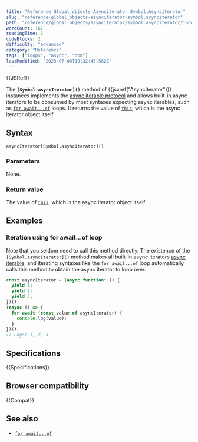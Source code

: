 ```yaml
---
title: "Reference Global_objects Asynciterator Symbol.Asynciterator"
slug: "reference-global_objects-asynciterator-symbol.asynciterator"
path: "reference/global_objects/asynciterator/symbol.asynciterator/index.md"
wordCount: 167
readingTime: 1
codeBlocks: 2
difficulty: "advanced"
category: "Reference"
tags: ["loops", "async", "dom"]
lastModified: "2025-07-06T19:32:45.562Z"
---
```



{{JSRef}}

The **`[Symbol.asyncIterator]()`** method of {{jsxref("AsyncIterator")}} instances implements the [async iterable protocol](/en-US/docs/Web/JavaScript/Reference/Iteration_protocols#the_async_iterator_and_async_iterable_protocols) and allows built-in async iterators to be consumed by most syntaxes expecting async iterables, such as [`for await...of`](/en-US/docs/Web/JavaScript/Reference/Statements/for-await...of) loops. It returns the value of [`this`](/en-US/docs/Web/JavaScript/Reference/Operators/this), which is the async iterator object itself.

## Syntax

```js-nolint
asyncIterator[Symbol.asyncIterator]()
```

### Parameters

None.

### Return value

The value of [`this`](/en-US/docs/Web/JavaScript/Reference/Operators/this), which is the async iterator object itself.

## Examples

### Iteration using for await...of loop

Note that you seldom need to call this method directly. The existence of the `[Symbol.asyncIterator]()` method makes all built-in async iterators [async iterable](/en-US/docs/Web/JavaScript/Reference/Iteration_protocols#the_async_iterator_and_async_iterable_protocols), and iterating syntaxes like the `for await...of` loop automatically calls this method to obtain the async iterator to loop over.

```js
const asyncIterator = (async function* () {
  yield 1;
  yield 2;
  yield 3;
})();
(async () => {
  for await (const value of asyncIterator) {
    console.log(value);
  }
})();
// Logs: 1, 2, 3
```

## Specifications

{{Specifications}}

## Browser compatibility

{{Compat}}

## See also

- [`for await...of`](/en-US/docs/Web/JavaScript/Reference/Statements/for-await...of)

